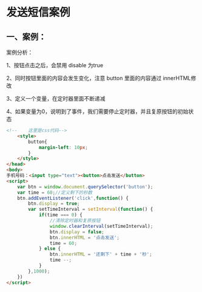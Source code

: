 # 发送短信案例

## 一、案例：

案例分析：

1、按钮点击之后，会禁用 disable 为true

2、同时按钮里面的内容会发生变化，注意 button 里面的内容通过 innerHTML修改

3、定义一个变量，在定时器里面不断递减

4、如果变量为0，说明到了事件，我们需要停止定时器，并且复原按钮的初始状态

```html
<!--    这里是css代码-->
    <style>
        button{
            margin-left: 10px;
        }
    </style>
</head>
<body>
手机号码：<input type="text"><button>点击发送</button>
<script>
    var btn = window.document.querySelector('button');
    var time = 60;//定义剩下的秒数
    btn.addEventListener('click',function() {
        btn.display = true;
        var setTimeInterval = setInterval(function() {
            if(time === 0) {
                //清除定时器和复原按钮
                window.clearInterval(setTimeInterval);
                btn.display = false;
                btn.innerHTML = '点击发送';
                time = 60;
            } else {
                btn.innerHTML = '还剩下' + time + '秒';
                time --;
            }
        },1000);
    })
</script>
```